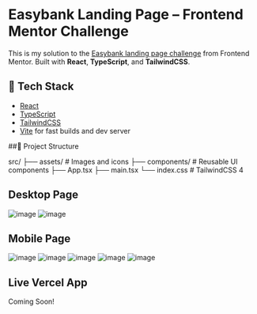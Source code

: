 # Easybank Landing Page – Frontend Mentor Challenge

This is my solution to the [Easybank landing page challenge](https://www.frontendmentor.io/challenges/easybank-landing-page-WaUhkoDN) from Frontend Mentor. Built with **React**, **TypeScript**, and **TailwindCSS**.

## 🚀 Tech Stack

- [React](https://reactjs.org/)
- [TypeScript](https://www.typescriptlang.org/)
- [TailwindCSS](https://tailwindcss.com/)
- [Vite](https://vitejs.dev/) for fast builds and dev server

##📁 Project Structure

src/
├── assets/        # Images and icons
├── components/    # Reusable UI components
├── App.tsx
├── main.tsx
└── index.css      # TailwindCSS 4

## Desktop Page
![image](https://github.com/user-attachments/assets/b98ca371-4cb4-4f53-99fb-ee11afcb9bfe)
![image](https://github.com/user-attachments/assets/cb2f9272-0bb3-4e44-b74d-b0cca36f1b55)

## Mobile Page
![image](https://github.com/user-attachments/assets/140343df-8560-4c95-bab3-b7f3286e5a9e)
![image](https://github.com/user-attachments/assets/e24280d6-e01a-451d-8527-9002443c0710)
![image](https://github.com/user-attachments/assets/5bc41188-5e17-4a68-8452-de07535d3a07)
![image](https://github.com/user-attachments/assets/aa0ac007-3082-4208-825a-42590469ff6d)
![image](https://github.com/user-attachments/assets/4f668963-9776-4881-a8e8-97b8754af3b7)

## Live Vercel App
Coming Soon!
